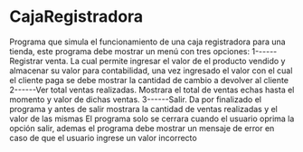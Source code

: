 # CajaRegistradora
Programa que simula el funcionamiento de una caja registradora para una tienda, este programa debe mostrar un menú con tres opciones: 1------Registrar venta. La cual permite ingresar el valor de el producto vendido y almacenar su valor para contabilidad, una vez ingresado el valor con el cual el cliente paga se debe mostrar la cantidad de cambio a devolver al cliente  2------Ver total ventas realizadas. Mostrara  el total de ventas echas hasta el momento y valor de dichas ventas. 3------Salir. Da por finalizado el programa y antes de salir mostrara la cantidad de ventas realizadas y el valor de las mismas   El programa solo se cerrara cuando el usuario oprima la opción salir, ademas el programa debe mostrar un mensaje de error en caso de que  el usuario ingrese un valor incorrecto
